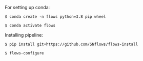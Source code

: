 For setting up conda:

`$ conda create -n flows python=3.8 pip wheel`

`$ conda activate flows`

Installing pipeline:

`$ pip install git+https://github.com/SNflows/flows-install`

`$ flows-configure`
